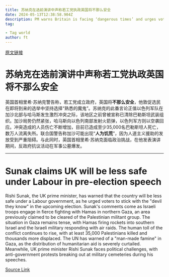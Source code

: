 ```yaml
---
title: 苏纳克在选前演讲中声称若工党执政英国将不那么安全
date: 2024-05-13T12:38:58.904Z
description: PM warns Britain is facing ‘dangerous times’ and urges voters to stick with the ‘devil you know’
tag: 

- Tag world
author: ft
---
```


[原文链接](https://ft.com/content/4e323697-5da9-406c-a48e-956c27e8ea88)

# 苏纳克在选前演讲中声称若工党执政英国将**不那么安全**

英国首相里希·苏纳克警告称，若工党成立政府，英国将**不那么安全**，他敦促选民在即将到来的选举中坚持选择“熟悉的魔鬼”。苏纳克的此番言论正值以色列军队在加沙北部与哈马斯发生激烈冲突之际，该地区之前曾被宣称已清除巴勒斯坦武装组织。加沙局势仍然紧张，哈马斯向以色列南部发射火箭弹，以色列军方则以空袭回应。冲突造成的人员伤亡不断增加，目前已造成至少35,000名巴勒斯坦人死亡，数万人流离失所。联合国警告称加沙可能出现“**人为饥荒**”，因为人道主义援助的发放受到严重阻碍。与此同时，英国首相里希·苏纳克面临政治挑战，在他发表演讲期间，反政府抗议活动在军事公墓爆发。

---

# Sunak claims UK will be less safe under Labour in pre-election speech

Rishi Sunak, the UK prime minister, has warned that the country will be less safe under a Labour government, as he urged voters to stick with the "devil they know" in the upcoming election. Sunak's comments come as Israeli troops engage in fierce fighting with Hamas in northern Gaza, an area previously claimed to be cleared of the Palestinian militant group. The situation in Gaza remains tense, with Hamas firing rockets into southern Israel and the Israeli military responding with air raids. The human toll of the conflict continues to rise, with at least 35,000 Palestinians killed and thousands more displaced. The UN has warned of a "man-made famine" in Gaza, as the distribution of humanitarian aid is severely curtailed. Meanwhile, UK prime minister Rishi Sunak faces political challenges, with anti-government protests breaking out at military cemeteries during his speeches.

[Source Link](https://ft.com/content/4e323697-5da9-406c-a48e-956c27e8ea88)

